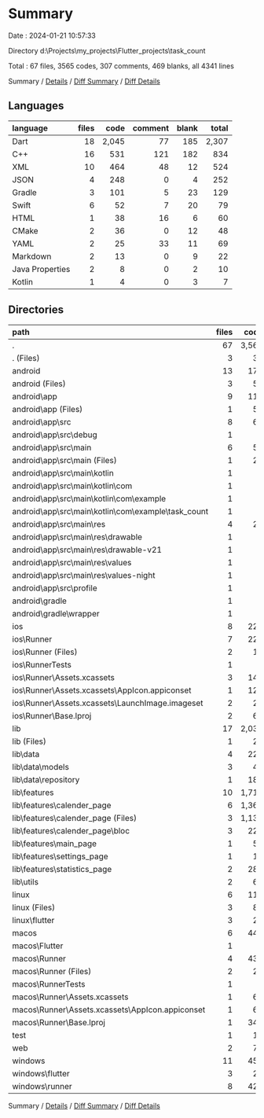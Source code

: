 # Summary

Date : 2024-01-21 10:57:33

Directory d:\\Projects\\my_projects\\Flutter_projects\\task_count

Total : 67 files,  3565 codes, 307 comments, 469 blanks, all 4341 lines

Summary / [Details](details.md) / [Diff Summary](diff.md) / [Diff Details](diff-details.md)

## Languages
| language | files | code | comment | blank | total |
| :--- | ---: | ---: | ---: | ---: | ---: |
| Dart | 18 | 2,045 | 77 | 185 | 2,307 |
| C++ | 16 | 531 | 121 | 182 | 834 |
| XML | 10 | 464 | 48 | 12 | 524 |
| JSON | 4 | 248 | 0 | 4 | 252 |
| Gradle | 3 | 101 | 5 | 23 | 129 |
| Swift | 6 | 52 | 7 | 20 | 79 |
| HTML | 1 | 38 | 16 | 6 | 60 |
| CMake | 2 | 36 | 0 | 12 | 48 |
| YAML | 2 | 25 | 33 | 11 | 69 |
| Markdown | 2 | 13 | 0 | 9 | 22 |
| Java Properties | 2 | 8 | 0 | 2 | 10 |
| Kotlin | 1 | 4 | 0 | 3 | 7 |

## Directories
| path | files | code | comment | blank | total |
| :--- | ---: | ---: | ---: | ---: | ---: |
| . | 67 | 3,565 | 307 | 469 | 4,341 |
| . (Files) | 3 | 35 | 33 | 18 | 86 |
| android | 13 | 173 | 51 | 37 | 261 |
| android (Files) | 3 | 53 | 0 | 12 | 65 |
| android\\app | 9 | 115 | 51 | 24 | 190 |
| android\\app (Files) | 1 | 51 | 5 | 12 | 68 |
| android\\app\\src | 8 | 64 | 46 | 12 | 122 |
| android\\app\\src\\debug | 1 | 3 | 4 | 1 | 8 |
| android\\app\\src\\main | 6 | 58 | 38 | 10 | 106 |
| android\\app\\src\\main (Files) | 1 | 28 | 6 | 1 | 35 |
| android\\app\\src\\main\\kotlin | 1 | 4 | 0 | 3 | 7 |
| android\\app\\src\\main\\kotlin\\com | 1 | 4 | 0 | 3 | 7 |
| android\\app\\src\\main\\kotlin\\com\\example | 1 | 4 | 0 | 3 | 7 |
| android\\app\\src\\main\\kotlin\\com\\example\\task_count | 1 | 4 | 0 | 3 | 7 |
| android\\app\\src\\main\\res | 4 | 26 | 32 | 6 | 64 |
| android\\app\\src\\main\\res\\drawable | 1 | 4 | 7 | 2 | 13 |
| android\\app\\src\\main\\res\\drawable-v21 | 1 | 4 | 7 | 2 | 13 |
| android\\app\\src\\main\\res\\values | 1 | 9 | 9 | 1 | 19 |
| android\\app\\src\\main\\res\\values-night | 1 | 9 | 9 | 1 | 19 |
| android\\app\\src\\profile | 1 | 3 | 4 | 1 | 8 |
| android\\gradle | 1 | 5 | 0 | 1 | 6 |
| android\\gradle\\wrapper | 1 | 5 | 0 | 1 | 6 |
| ios | 8 | 229 | 4 | 13 | 246 |
| ios\\Runner | 7 | 222 | 2 | 9 | 233 |
| ios\\Runner (Files) | 2 | 13 | 0 | 3 | 16 |
| ios\\RunnerTests | 1 | 7 | 2 | 4 | 13 |
| ios\\Runner\\Assets.xcassets | 3 | 148 | 0 | 4 | 152 |
| ios\\Runner\\Assets.xcassets\\AppIcon.appiconset | 1 | 122 | 0 | 1 | 123 |
| ios\\Runner\\Assets.xcassets\\LaunchImage.imageset | 2 | 26 | 0 | 3 | 29 |
| ios\\Runner\\Base.lproj | 2 | 61 | 2 | 2 | 65 |
| lib | 17 | 2,031 | 67 | 178 | 2,276 |
| lib (Files) | 1 | 25 | 1 | 4 | 30 |
| lib\\data | 4 | 224 | 15 | 35 | 274 |
| lib\\data\\models | 3 | 40 | 0 | 12 | 52 |
| lib\\data\\repository | 1 | 184 | 15 | 23 | 222 |
| lib\\features | 10 | 1,716 | 49 | 130 | 1,895 |
| lib\\features\\calender_page | 6 | 1,360 | 10 | 94 | 1,464 |
| lib\\features\\calender_page (Files) | 3 | 1,137 | 8 | 43 | 1,188 |
| lib\\features\\calender_page\\bloc | 3 | 223 | 2 | 51 | 276 |
| lib\\features\\main_page | 1 | 50 | 0 | 7 | 57 |
| lib\\features\\settings_page | 1 | 18 | 0 | 3 | 21 |
| lib\\features\\statistics_page | 2 | 288 | 39 | 26 | 353 |
| lib\\utils | 2 | 66 | 2 | 9 | 77 |
| linux | 6 | 112 | 27 | 44 | 183 |
| linux (Files) | 3 | 86 | 18 | 27 | 131 |
| linux\\flutter | 3 | 26 | 9 | 17 | 52 |
| macos | 6 | 444 | 5 | 16 | 465 |
| macos\\Flutter | 1 | 6 | 3 | 4 | 13 |
| macos\\Runner | 4 | 431 | 0 | 8 | 439 |
| macos\\Runner (Files) | 2 | 20 | 0 | 6 | 26 |
| macos\\RunnerTests | 1 | 7 | 2 | 4 | 13 |
| macos\\Runner\\Assets.xcassets | 1 | 68 | 0 | 1 | 69 |
| macos\\Runner\\Assets.xcassets\\AppIcon.appiconset | 1 | 68 | 0 | 1 | 69 |
| macos\\Runner\\Base.lproj | 1 | 343 | 0 | 1 | 344 |
| test | 1 | 14 | 10 | 7 | 31 |
| web | 2 | 73 | 16 | 7 | 96 |
| windows | 11 | 454 | 94 | 149 | 697 |
| windows\\flutter | 3 | 26 | 9 | 17 | 52 |
| windows\\runner | 8 | 428 | 85 | 132 | 645 |

Summary / [Details](details.md) / [Diff Summary](diff.md) / [Diff Details](diff-details.md)